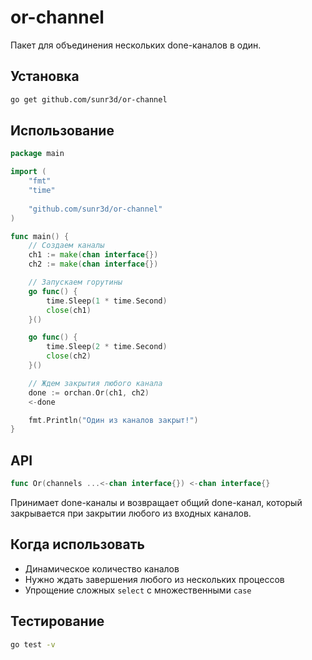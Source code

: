 # or-channel

Пакет для объединения нескольких done-каналов в один.

## Установка

```bash
go get github.com/sunr3d/or-channel
```

## Использование

```go
package main

import (
    "fmt"
    "time"
    
    "github.com/sunr3d/or-channel"
)

func main() {
    // Создаем каналы
    ch1 := make(chan interface{})
    ch2 := make(chan interface{})

    // Запускаем горутины
    go func() {
        time.Sleep(1 * time.Second)
        close(ch1)
    }()

    go func() {
        time.Sleep(2 * time.Second)
        close(ch2)
    }()

    // Ждем закрытия любого канала
    done := orchan.Or(ch1, ch2)
    <-done

    fmt.Println("Один из каналов закрыт!")
}
```

## API

```go
func Or(channels ...<-chan interface{}) <-chan interface{}
```

Принимает done-каналы и возвращает общий done-канал, который закрывается при закрытии любого из входных каналов.

## Когда использовать

- Динамическое количество каналов
- Нужно ждать завершения любого из нескольких процессов
- Упрощение сложных `select` с множественными `case`

## Тестирование

```bash
go test -v
```
